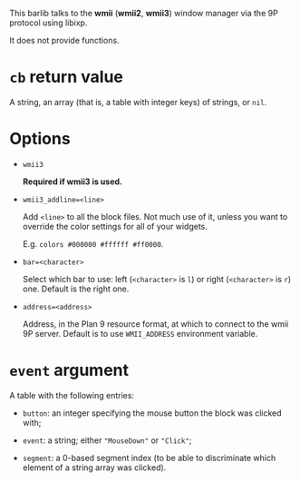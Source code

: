 This barlib talks to the **wmii** (**wmii2**, **wmii3**) window manager via the 9P protocol using libixp.

It does not provide functions.

`cb` return value
===
A string, an array (that is, a table with integer keys) of strings, or `nil`.

Options
===
* `wmii3`

  **Required if wmii3 is used.**

* `wmii3_addline=<line>`

  Add `<line>` to all the block files. Not much use of it, unless you want to override the color settings for all of your widgets.

  E.g. `colors #000000 #ffffff #ff0000`.

* `bar=<character>`

  Select which bar to use: left (`<character>` is `l`) or right (`<character>` is `r`) one. Default is the right one.

* `address=<address>`

  Address, in the Plan 9 resource format, at which to connect to the wmii 9P server.
  Default is to use `WMII_ADDRESS` environment variable.

`event` argument
===

A table with the following entries:

* `button`: an integer specifying the mouse button the block was clicked with;

* `event`: a string; either `"MouseDown"` or `"Click"`;

* `segment`: a 0-based segment index (to be able to discriminate which element of a string array was clicked).
